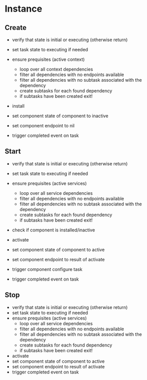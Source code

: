 Instance
========

Create
------

  - verify that state is initial or executing (otherwise return)
  - set task state to executing if needed
  - ensure prequisites (active context)
    - loop over all context dependencies
    - filter all dependencies with no endpoints available
    - filter all dependencies with no subtask associated with the dependency
    - create subtasks for each found dependency
    - if subtasks have been created exit!

  - install
  - set component state of component to inactive
  - set component endpoint to nil
  - trigger completed event on task

Start
-----

- verify that state is initial or executing (otherwise return)
- set task state to executing if needed

- ensure prequisites (active services)
  - loop over all service dependencies
  - filter all dependencies with no endpoints available
  - filter all dependencies with no subtask associated with the dependency
  - create subtasks for each found dependency
  - if subtasks have been created exit!

- check if component is installed/inactive
- activate
- set component state of component to active
- set component endpoint to result of activate
- trigger component configure task
- trigger completed event on task

Stop
-----

- verify that state is initial or executing (otherwise return)
- set task state to executing if needed
- ensure prequisites (active services)
  - loop over all service dependencies
  - filter all dependencies with no endpoints available
  - filter all dependencies with no subtask associated with the dependency
  - create subtasks for each found dependency
  - if subtasks have been created exit!
- activate
- set component state of component to active
- set component endpoint to result of activate
- trigger completed event on task

